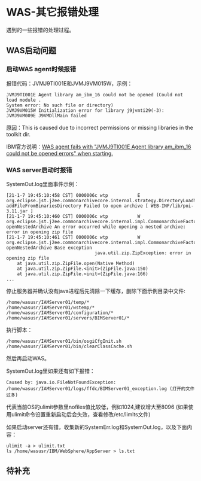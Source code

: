 # WAS-其它报错处理
遇到的一些报错的处理过程。
## WAS启动问题
### 启动WAS agent时候报错
报错代码：JVMJ9TI001E和JVMJ9VM015W，示例：
```
JVMJ9TI001E Agent library am_ibm_16 could not be opened (Could not load module .
System error: No such file or directory)
JVMJ9VM015W Initialization error for library j9jvmti29(-3): JVMJ9VM009E J9VMDllMain failed
```
原因：This is caused due to incorrect permissions or missing libraries in the toolkit dir.

IBM官方说明：[WAS agent fails with "JVMJ9TI001E Agent library am_ibm_16 could not be opened errors" when starting.](https://www.ibm.com/support/pages/node/6128037?mhsrc=ibmsearch_a&mhq=JVMJ9TI001E%20JVMJ9VM015W%20)

### WAS server启动时报错
SystemOut.log里面事件示例：
```
[21-1-7 19:45:10:458 CST] 0000006c wtp           E org.eclipse.jst.j2ee.commonarchivecore.internal.strategy.DirectoryLoadStrategyImpl addFileFromBinariesDirectory Failed to open archive [ WEB-INF/lib/poi-3.11.jar ]
[21-1-7 19:45:10:460 CST] 0000006c wtp           W org.eclipse.jst.j2ee.commonarchivecore.internal.impl.CommonarchiveFactoryImpl openNestedArchive An error occurred while opening a nested archive: error in opening zip file
[21-1-7 19:45:10:461 CST] 0000006c wtp           W org.eclipse.jst.j2ee.commonarchivecore.internal.impl.CommonarchiveFactoryImpl openNestedArchive Base exception
                                 java.util.zip.ZipException: error in opening zip file
	at java.util.zip.ZipFile.open(Native Method)
	at java.util.zip.ZipFile.<init>(ZipFile.java:150)
	at java.util.zip.ZipFile.<init>(ZipFile.java:166)
...
```
停止服务器并确认没有java进程后先清除一下缓存，删除下面示例目录中文件:
```
/home/wasusr/IAMServer01/temp/*
/home/wasusr/IAMServer01/wstemp/*
/home/wasusr/IAMServer01/configuration/*
/home/wasusr/IAMServer01/servers/BIMServer01/*
```
执行脚本：
```
/home/wasusr/IAMServer01/bin/osgiCfgInit.sh
/home/wasusr/IAMServer01/bin/clearClassCache.sh
```
然后再启动WAS。

SystemOut.log里如果还有如下报错：
```
Caused by: java.io.FileNotFoundException: /home/wasusr/IAMServer01/logs/ffdc/BIMServer01_exception.log (打开的文件过多)
```
代表当前OS的ulimit参数里nofiles值比较低，例如1024,建议增大至8096 (如果使用ulimit命令设置重新启动后会失效，查看修改/etc/limits文件)

如果启动server还有错，收集新的SystemErr.log和SystemOut.log，以及下面内容：
```
ulimit -a > ulimit.txt 
ls /home/wasusr/IBM/WebSphere/AppServer > ls.txt
```
## 待补充
